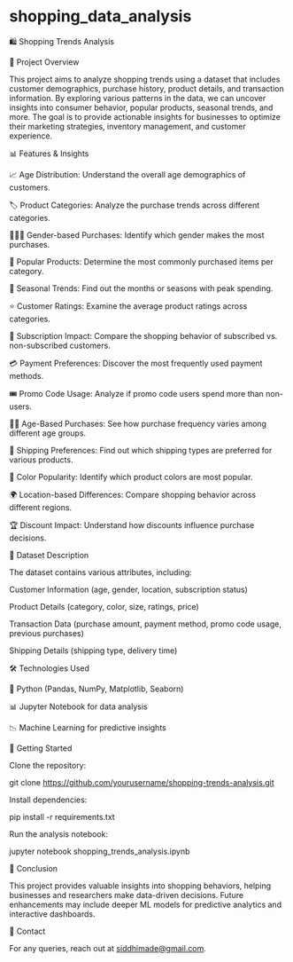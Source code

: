 # shopping_data_analysis
🛍️ Shopping Trends Analysis

📌 Project Overview

This project aims to analyze shopping trends using a dataset that includes customer demographics, purchase history, product details, and transaction information. By exploring various patterns in the data, we can uncover insights into consumer behavior, popular products, seasonal trends, and more. The goal is to provide actionable insights for businesses to optimize their marketing strategies, inventory management, and customer experience.

📊 Features & Insights

📈 Age Distribution: Understand the overall age demographics of customers.

🏷️ Product Categories: Analyze the purchase trends across different categories.

👨‍👩‍👦 Gender-based Purchases: Identify which gender makes the most purchases.

🛒 Popular Products: Determine the most commonly purchased items per category.

📅 Seasonal Trends: Find out the months or seasons with peak spending.

⭐ Customer Ratings: Examine the average product ratings across categories.

🔄 Subscription Impact: Compare the shopping behavior of subscribed vs. non-subscribed customers.

💳 Payment Preferences: Discover the most frequently used payment methods.

🎟️ Promo Code Usage: Analyze if promo code users spend more than non-users.

👶🧓 Age-Based Purchases: See how purchase frequency varies among different age groups.

🚚 Shipping Preferences: Find out which shipping types are preferred for various products.

🎨 Color Popularity: Identify which product colors are most popular.

🌍 Location-based Differences: Compare shopping behavior across different regions.

🏆 Discount Impact: Understand how discounts influence purchase decisions.

📂 Dataset Description

The dataset contains various attributes, including:

Customer Information (age, gender, location, subscription status)

Product Details (category, color, size, ratings, price)

Transaction Data (purchase amount, payment method, promo code usage, previous purchases)

Shipping Details (shipping type, delivery time)

🛠️ Technologies Used

🐍 Python (Pandas, NumPy, Matplotlib, Seaborn)

📊 Jupyter Notebook for data analysis

📉 Machine Learning for predictive insights

🚀 Getting Started

Clone the repository:

git clone https://github.com/yourusername/shopping-trends-analysis.git

Install dependencies:

pip install -r requirements.txt

Run the analysis notebook:

jupyter notebook shopping_trends_analysis.ipynb

📌 Conclusion

This project provides valuable insights into shopping behaviors, helping businesses and researchers make data-driven decisions. Future enhancements may include deeper ML models for predictive analytics and interactive dashboards.

📩 Contact

For any queries, reach out at siddhimade@gmail.com.

